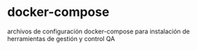 # docker-compose
archivos de configuración docker-compose para instalación de herramientas de gestión y control QA
